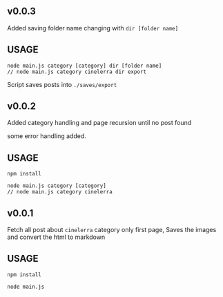 ## v0.0.3
Added saving folder name changing with `dir [folder name]`

## USAGE

```
node main.js category [category] dir [folder name]
// node main.js category cinelerra dir export
```
Script saves posts into `./saves/export`

## v0.0.2
Added category handling and page recursion until no post found

some error handling added.

## USAGE

`npm install`

```
node main.js category [category]
// node main.js category cinelerra
```

## v0.0.1
Fetch all post about `cinelerra` category only first page, Saves the images and convert the html to markdown

## USAGE

`npm install`

`node main.js`
